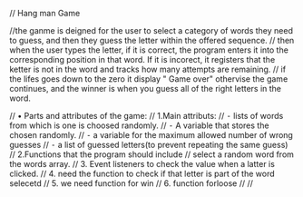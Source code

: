 // Hang man Game

//the ganme is deigned for the user to select a category of words they need to guess, and then they guess the letter within the offered sequence.
// then when the user types the letter, if it is  correct, the program enters it into the corresponding position in that word. If it is incorect, it registers that the ketter is not in the word and tracks how many attempts are remaining.
// if the lifes goes down to the zero it display " Game over" othervise the game continues, and the winner is when you guess all of the right letters in the word.

// 	•	Parts and attributes of the game:
// 	1.Main attributs: 
// 	⁃	lists of words from which is one is choosed randomly.
// 	⁃	A variable that stores the chosen randomly.
// 	⁃	a variable for the maximum allowed number of wrong guesses
// 	⁃	a list of guessed letters(to prevent repeating the same guess)
// 	2.Functions that the program should include
// 		select a random word from the words array.
//  3. Event listeners to check the value when a latter is clicked.
//  4. need the function to check if that letter is part of the word selecetd
//  5. we need function for win
//  6. function forloose
// 
//
		